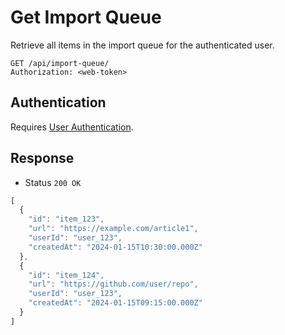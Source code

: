 # Get Import Queue

Retrieve all items in the import queue for the authenticated user.

```http
GET /api/import-queue/
Authorization: <web-token>
```

## Authentication

Requires [User Authentication](../../authentication/web.md).

## Response

- Status `200 OK`

```js
[
  {
    "id": "item_123",
    "url": "https://example.com/article1",
    "userId": "user_123",
    "createdAt": "2024-01-15T10:30:00.000Z"
  },
  {
    "id": "item_124",
    "url": "https://github.com/user/repo",
    "userId": "user_123",
    "createdAt": "2024-01-15T09:15:00.000Z"
  }
]
```